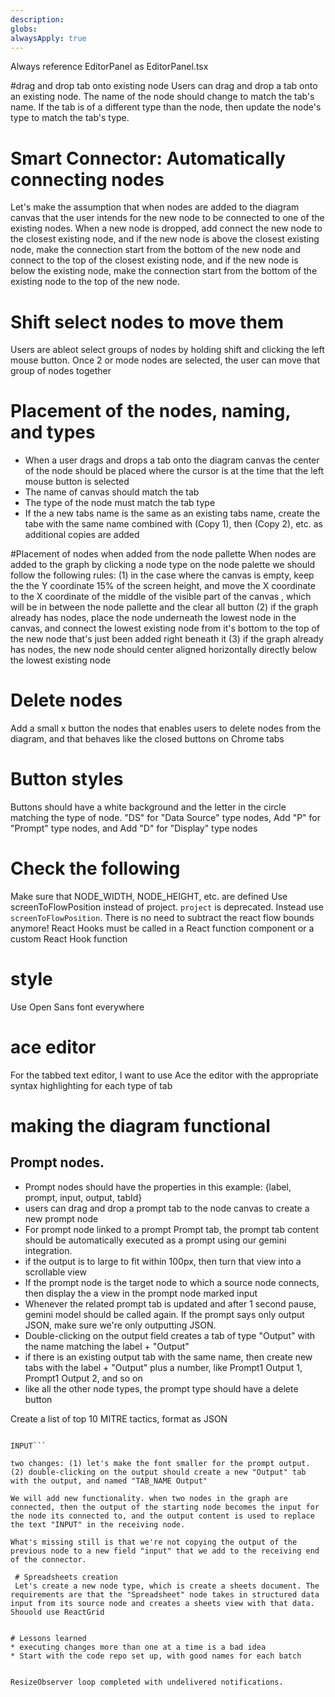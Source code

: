 ```yaml
---
description: 
globs: 
alwaysApply: true
---
```

Always reference EditorPanel as EditorPanel.tsx

#drag and drop tab onto existing node
Users can drag and drop a tab onto an existing node. The name of the node should change to match the tab's name. If the tab is of a different type than the node, then update the node's type to match the tab's type. 

# Smart Connector: Automatically connecting nodes
Let's make the assumption that when nodes are added to the diagram canvas that the user intends for the new node to be connected to one of the existing nodes. When a new node is dropped, add connect the new node to the closest existing node, and if the new node is above the closest existing node, make the connection start from the bottom of the new node and connect to the top of the closest existing node, and if the new node is below the existing node, make the connection start from the bottom of the existing node to the top of the new node.

# Shift select nodes to move them
Users are ableot select groups of nodes by holding shift and clicking the left mouse button. Once 2 or mode nodes are selected, the user can move that group of nodes together 

# Placement of the nodes, naming, and types
* When a user drags and drops a tab onto the diagram canvas the center of the node should be placed where the cursor is at the time that the left mouse button is selected
* The name of canvas should match the tab
* The type of the node must match the tab type
* If the a new tabs name is the same as an existing tabs name, create the tabe with the same name combined with (Copy 1), then (Copy 2), etc. as additional copies are added

#Placement of nodes when added from the node pallette
When nodes are added to the graph by clicking a node type on the node palette we should follow the following rules:
(1) in the case where the canvas is empty, keep the the Y coordinate 15% of the screen height, and move the X coordinate to the X coordinate of the middle of the visible part of the canvas , which will be in between the node pallette and the clear all button
(2) if the graph already has nodes, place the node underneath the lowest node in the canvas, and connect the lowest existing node from it's bottom to the top of the new node that's just been added right beneath it
(3) if the graph already has nodes, the new node should center aligned horizontally directly below the lowest existing node 

# Delete nodes
Add a small x button the nodes that enables users to delete nodes from the diagram, and that behaves like the closed buttons on Chrome tabs

# Button styles
Buttons should have a white background and the letter in the circle matching the type of node. "DS" for "Data Source" type nodes, Add "P" for "Prompt" type nodes, and Add "D" for "Display" type nodes

# Check the following
Make sure that NODE_WIDTH, NODE_HEIGHT, etc. are defined
Use screenToFlowPosition instead of project. `project` is deprecated. Instead use `screenToFlowPosition`. There is no need to subtract the react flow bounds anymore! 
React Hooks must be called in a React function component or a custom React Hook function

# style 
Use Open Sans font everywhere

# ace editor
For the tabbed text editor, I want to use Ace the editor with the appropriate syntax highlighting for each type of tab

# making the diagram functional
## Prompt nodes. 
* Prompt nodes should have the properties in this example: {label, prompt, input, output, tabId} 
* users can drag and drop a prompt tab to the node canvas to create a new prompt node 
* For prompt node linked to a prompt Prompt tab, the prompt tab content should be automatically executed as a prompt using our gemini integration. 
* if the output is to large to fit within 100px, then turn that view into a scrollable view
* If the prompt node is the target node to which a source node connects, then display the a view in the prompt node marked input 
* Whenever the related prompt tab is updated and after 1 second pause, gemini model should be called again. If the prompt says only output JSON, make sure we're only outputting JSON. 
* Double-clicking on the output field creates a tab of type "Output" with the name matching the label + "Output"
* if there is an existing output tab with the same name,  then create new tabs with the label + "Output" plus a number, like Prompt1 Output 1, Prompt1 Output 2, and so on 
* like all the other node types, the prompt type should have a delete button


Create a list of top 10 MITRE tactics, format as JSON

```For each element of INPUT, create a summary of the threat actors typically associated with the threat actor, and then enrich the original array with that threat actor summary in field threat_actor_summary.

INPUT```

two changes: (1) let's make the font smaller for the prompt output. (2) double-clicking on the output should create a new "Output" tab with the output, and named "TAB_NAME Output"

We will add new functionality. when two nodes in the graph are connected, then the output of the starting node becomes the input for the node its connected to, and the output content is used to replace the text "INPUT" in the receiving node.

What's missing still is that we're not copying the output of the previous node to a new field "input" that we add to the receiving end of the connector.
 
 # Spreadsheets creation
 Let's create a new node type, which is create a sheets document. The requirements are that the "Spreadsheet" node takes in structured data input from its source node and creates a sheets view with that data. Shouold use ReactGrid


# Lessons learned
* executing changes more than one at a time is a bad idea
* Start with the code repo set up, with good names for each batch


ResizeObserver loop completed with undelivered notifications.
